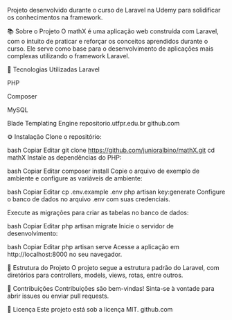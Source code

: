 Projeto desenvolvido durante o curso de Laravel na Udemy para solidificar os conhecimentos na framework.

📚 Sobre o Projeto
O mathX é uma aplicação web construída com Laravel, com o intuito de praticar e reforçar os conceitos aprendidos durante o curso. Ele serve como base para o desenvolvimento de aplicações mais complexas utilizando o framework Laravel.

🚀 Tecnologias Utilizadas
Laravel

PHP

Composer

MySQL

Blade Templating Engine
repositorio.utfpr.edu.br
github.com

⚙️ Instalação
Clone o repositório:

bash
Copiar
Editar
git clone https://github.com/junioralbino/mathX.git
cd mathX
Instale as dependências do PHP:

bash
Copiar
Editar
composer install
Copie o arquivo de exemplo de ambiente e configure as variáveis de ambiente:

bash
Copiar
Editar
cp .env.example .env
php artisan key:generate
Configure o banco de dados no arquivo .env com suas credenciais.

Execute as migrações para criar as tabelas no banco de dados:

bash
Copiar
Editar
php artisan migrate
Inicie o servidor de desenvolvimento:

bash
Copiar
Editar
php artisan serve
Acesse a aplicação em http://localhost:8000 no seu navegador.

📂 Estrutura do Projeto
O projeto segue a estrutura padrão do Laravel, com diretórios para controllers, models, views, rotas, entre outros.

🤝 Contribuições
Contribuições são bem-vindas! Sinta-se à vontade para abrir issues ou enviar pull requests.

📄 Licença
Este projeto está sob a licença MIT.
github.com
